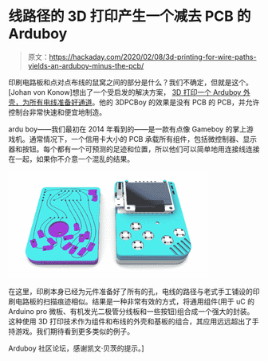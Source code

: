 # 线路径的 3D 打印产生一个减去 PCB 的 Arduboy

> 原文：<https://hackaday.com/2020/02/08/3d-printing-for-wire-paths-yields-an-arduboy-minus-the-pcb/>

印刷电路板和点对点布线的鼠窝之间的部分是什么？我们不确定，但就是这个。[Johan von Konow]想出了一个受启发的解决方案， [3D 打印一个 Arduboy 外壳，为所有电线准备好通道](https://vonkonow.com/wordpress/2020/01/3dpcboy-build-your-own-handheld-gaming-platform/)。他的 3DPCBoy 的效果是没有 PCB 的 PCB，并允许控制台非常快速和便宜地制造。

ardu boy——我们最初在 2014 年看到的——是一款有点像 Gameboy 的掌上游戏机。通常情况下，一个信用卡大小的 PCB 承载所有组件，包括微控制器、显示器和按钮。每个都有一个可预测的足迹和位置，所以他们可以简单地用连接线连接在一起，如果你不介意一个混乱的结果。

![](img/88f8d41fac52a8b25d50b12fa7cebf68.png)

在这里，印刷本身已经为元件准备好了所有的孔，电线的路径与老式手工铺设的印刷电路板的扫描痕迹相似。结果是一种非常有效的方式，将通用组件(用于 uC 的 Arduino pro 微板、有机发光二极管分线板和一些按钮)组合成一个强大的封装。这种使用 3D 打印技术作为组件和布线的外壳和基板的组合，其应用远远超出了手持游戏。我们期待看到更多类似的例子。

Arduboy 社区论坛，感谢凯文·贝茨的提示。]